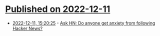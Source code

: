 # [Published on 2022-12-11](index.md)

* [2022-12-11, 15:20:25](https://news.ycombinator.com/item?id=33943886) - [Ask HN: Do anyone get anxiety from following Hacker News?](https://news.ycombinator.com/item?id=33943886)
